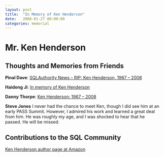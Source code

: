 ```yaml
---
layout: post
title:  "In Memory of Ken Henderson"
date:   2008-01-27 00:00:00
categories: memorial
---
```

# Mr. Ken Henderson

## Thoughts and Memories from Friends

**Pinal Dave**: [SQLAuthority News – RIP: Ken Henderson, 1967 – 2008](https://blog.sqlauthority.com/2008/02/10/sqlauthority-news-rip-ken-henderson-1967-2008/)

**Haidong Ji**: [In memory of Ken Henderson](https://www.haidongji.com/2008/02/13/in-memory-of-ken-henderson/)

**Danny Thorpe**: [Ken Henderson: 1967 – 2008](https://dannythorpe.com/2008/01/31/ken-henderson-1967-2008/)

**Steve Jones**
I never had the chance to meet Ken, though I did see him at an early PASS Summit. However, I admired his work and learned a great deal from him. He was roughly my age, and I was shocked to hear that he passed. He will be missed.


## Contributions to the SQL Community

[Ken Henderson author page at Amazon](https://www.amazon.com/Ken-Henderson/e/B001IOFJL2?ref=sr_ntt_srch_lnk_12&qid=1611004040&sr=8-12)
